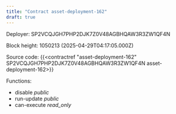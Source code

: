 ```yaml
---
title: "Contract asset-deployment-162"
draft: true
---
```

Deployer: SP2VCQJGH7PHP2DJK7Z0V48AGBHQAW3R3ZW1QF4N


 



Block height: 1050213 (2025-04-29T04:17:05.000Z)

Source code: {{<contractref "asset-deployment-162" SP2VCQJGH7PHP2DJK7Z0V48AGBHQAW3R3ZW1QF4N asset-deployment-162>}}

Functions:

* disable _public_
* run-update _public_
* can-execute _read_only_
